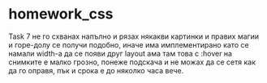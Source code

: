 # homework_css 

Task 7 не го схванах напълно и рязах някакви картинки и правих магии и горе-долу се получи подобно, иначе има имплементирано като се намали width-а да се появи друг layout ама там това с :hover на снимките е малко грозно, понеже подскача и не можах да се сетя как да го оправя, пък и срока е до няколко часа вече.
